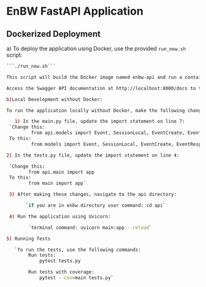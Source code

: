 # EnBW FastAPI Application

## Dockerized Deployment 

a) To deploy the application using Docker, use the provided `run_now.sh` script:

```bash
```./run_now.sh```

This script will build the Docker image named enbw-api and run a container named enbw-api on port 8000.

Access the Swagger API documentation at http://localhost:8000/docs to test the endpoints.

b)Local Development without Docker:

To run the application locally without Docker, make the following changes:

   1) In the main.py file, update the import statement on line 7:
 `Change this:
         from api.models import Event, SessionLocal, EventCreate, EventResponse
 To this:
         from models import Event, SessionLocal, EventCreate, EventResponse`

2) In the tests.py file, update the import statement on line 4:

 `Change this:
        from api.main import app
 To this:
        from main import app`

 3) After making these changes, navigate to the api directory:

       `if you are in enbw directory user command: cd api`

 4) Run the application using Uvicorn:

        `terminal command: uvicorn main:app --reload`

5) Running Tests

   `To run the tests, use the following commands:
        Run tests:
            pytest tests.py

        Run tests with coverage:
            pytest --cov=main tests.py`





